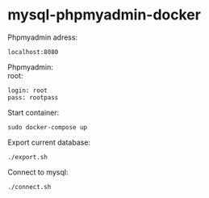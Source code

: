 # mysql-phpmyadmin-docker  
Phpmyadmin adress:
```
localhost:8080
```
Phpmyadmin:  
root:  
```
login: root
pass: rootpass
```
Start container:  
```
sudo docker-compose up
```
Export current database:
```
./export.sh
```
Connect to mysql:
```
./connect.sh
```
